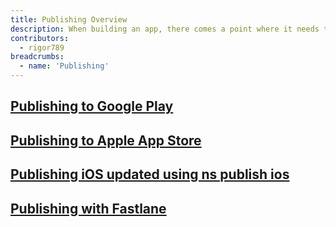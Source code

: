 ```yaml
---
title: Publishing Overview
description: When building an app, there comes a point where it needs to be published
contributors:
  - rigor789
breadcrumbs:
  - name: 'Publishing'
---
```


## [Publishing to Google Play](/guide/publishing/android-google-play)
## [Publishing to Apple App Store](/guide/publishing/apple-app-store)
## [Publishing iOS updated using ns publish ios](/guide/publishing/ns-publish)
## [Publishing with Fastlane](https://blog.nativescript.org/automatic-nativescript-app-deployments-with-fastlane/)
